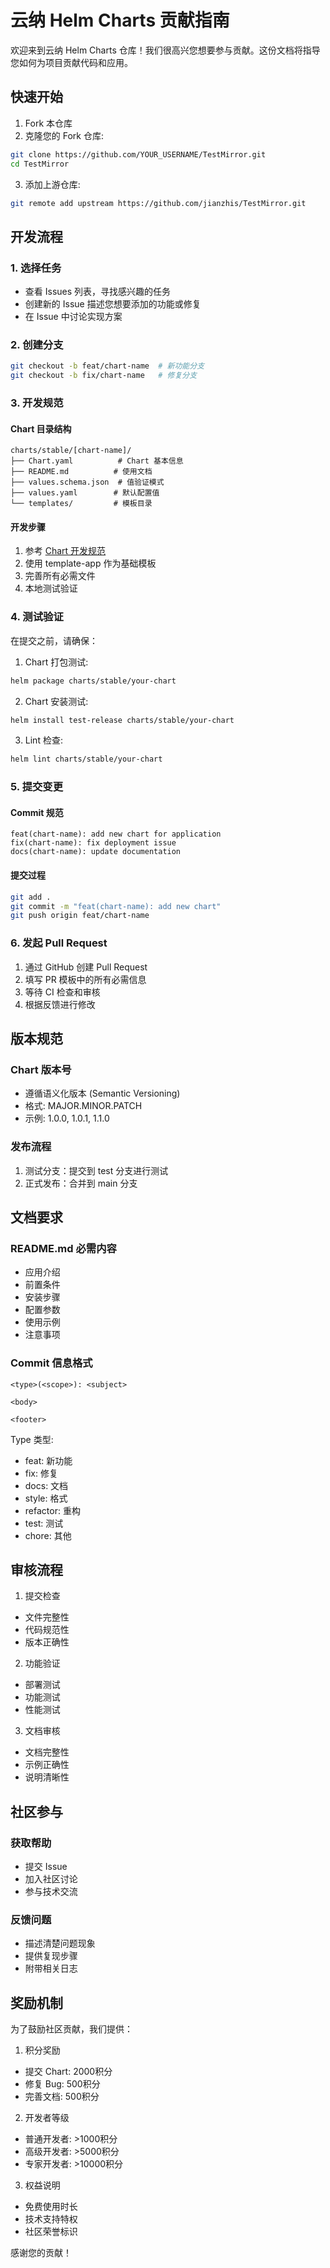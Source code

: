 # 云纳 Helm Charts 贡献指南

欢迎来到云纳 Helm Charts 仓库！我们很高兴您想要参与贡献。这份文档将指导您如何为项目贡献代码和应用。

## 快速开始

1. Fork 本仓库
2. 克隆您的 Fork 仓库:
```bash
git clone https://github.com/YOUR_USERNAME/TestMirror.git
cd TestMirror
```

3. 添加上游仓库:
```bash
git remote add upstream https://github.com/jianzhis/TestMirror.git
```

## 开发流程

### 1. 选择任务
- 查看 Issues 列表，寻找感兴趣的任务
- 创建新的 Issue 描述您想要添加的功能或修复
- 在 Issue 中讨论实现方案

### 2. 创建分支
```bash
git checkout -b feat/chart-name  # 新功能分支
git checkout -b fix/chart-name   # 修复分支
```

### 3. 开发规范

#### Chart 目录结构
```
charts/stable/[chart-name]/
├── Chart.yaml          # Chart 基本信息
├── README.md          # 使用文档
├── values.schema.json  # 值验证模式
├── values.yaml        # 默认配置值
└── templates/         # 模板目录
```

#### 开发步骤
1. 参考 [Chart 开发规范](./charts/STANDARDS.md)
2. 使用 template-app 作为基础模板
3. 完善所有必需文件
4. 本地测试验证

### 4. 测试验证

在提交之前，请确保：

1. Chart 打包测试:
```bash
helm package charts/stable/your-chart
```

2. Chart 安装测试:
```bash
helm install test-release charts/stable/your-chart
```

3. Lint 检查:
```bash
helm lint charts/stable/your-chart
```

### 5. 提交变更

#### Commit 规范
```
feat(chart-name): add new chart for application
fix(chart-name): fix deployment issue
docs(chart-name): update documentation
```

#### 提交过程
```bash
git add .
git commit -m "feat(chart-name): add new chart"
git push origin feat/chart-name
```

### 6. 发起 Pull Request

1. 通过 GitHub 创建 Pull Request
2. 填写 PR 模板中的所有必需信息
3. 等待 CI 检查和审核
4. 根据反馈进行修改

## 版本规范

### Chart 版本号
- 遵循语义化版本 (Semantic Versioning)
- 格式: MAJOR.MINOR.PATCH
- 示例: 1.0.0, 1.0.1, 1.1.0

### 发布流程
1. 测试分支：提交到 test 分支进行测试
2. 正式发布：合并到 main 分支

## 文档要求

### README.md 必需内容
- 应用介绍
- 前置条件
- 安装步骤
- 配置参数
- 使用示例
- 注意事项

### Commit 信息格式
```
<type>(<scope>): <subject>

<body>

<footer>
```

Type 类型:
- feat: 新功能
- fix: 修复
- docs: 文档
- style: 格式
- refactor: 重构
- test: 测试
- chore: 其他

## 审核流程

1. 提交检查
- 文件完整性
- 代码规范性
- 版本正确性

2. 功能验证
- 部署测试
- 功能测试
- 性能测试

3. 文档审核
- 文档完整性
- 示例正确性
- 说明清晰性

## 社区参与

### 获取帮助
- 提交 Issue
- 加入社区讨论
- 参与技术交流

### 反馈问题
- 描述清楚问题现象
- 提供复现步骤
- 附带相关日志

## 奖励机制

为了鼓励社区贡献，我们提供：

1. 积分奖励
- 提交 Chart: 2000积分
- 修复 Bug: 500积分
- 完善文档: 500积分

2. 开发者等级
- 普通开发者: >1000积分
- 高级开发者: >5000积分
- 专家开发者: >10000积分

3. 权益说明
- 免费使用时长
- 技术支持特权
- 社区荣誉标识

感谢您的贡献！